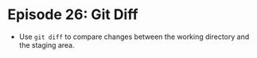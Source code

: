 # Episode 26: Git Diff

- Use `git diff` to compare changes between the working directory and the staging area.